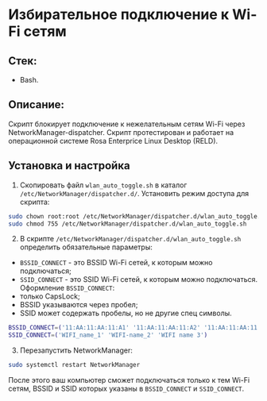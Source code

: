 #  Избирательное подключение к Wi-Fi сетям

## Стек: 
* Bash.
  
## Описание:
Скрипт блокирует подключение к нежелательным сетям Wi-Fi через NetworkManager-dispatcher.
Скрипт протестирован и работает на операционной системе Rosa Enterprice Linux Desktop (RELD). 

## Установка и настройка
1. Скопировать файл `wlan_auto_toggle.sh` в каталог `/etc/NetworkManager/dispatcher.d/`.
Установить режим доступа для скрипта:
```bash
sudo chown root:root /etc/NetworkManager/dispatcher.d/wlan_auto_toggle.sh
sudo chmod 755 /etc/NetworkManager/dispatcher.d/wlan_auto_toggle.sh
```
2. В скрипте `/etc/NetworkManager/dispatcher.d/wlan_auto_toggle.sh` определить обязательные параметры: 
  * `BSSID_CONNECT` - это BSSID Wi-Fi сетей, к которым можно подключаться;
  * `SSID_CONNECT` - это SSID Wi-Fi сетей, к которым можно подключаться.  
Оформление `BSSID_CONNECT`:  
  * только CapsLock; 
  * BSSID указываются через пробел;
  * SSID может содержать пробелы, но не другие спец символы.
```bash
BSSID_CONNECT=('11:AA:11:AA:11:A1' '11:AA:11:AA:11:A2' '11:AA:11:AA:11:A3')
SSID_CONNECT=('WIFI_name_1' 'WIFI-name_2' 'WIFI name 3')
```
3. Перезапустить NetworkManager:
```bash
sudo systemctl restart NetworkManager
```
После этого ваш компьютер сможет подключаться только к тем Wi-Fi сетям, BSSID и SSID которых указаны в `BSSID_CONNECT` и `SSID_CONNECT`.
